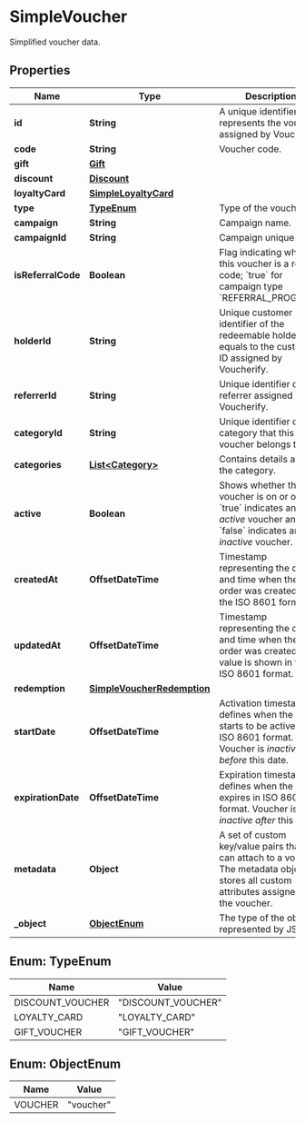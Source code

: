 

# SimpleVoucher

Simplified voucher data.

## Properties

| Name | Type | Description |
|------------ | ------------- | ------------- |
|**id** | **String** | A unique identifier that represents the voucher assigned by Voucherify. |
|**code** | **String** | Voucher code. |
|**gift** | [**Gift**](Gift.md) |  |
|**discount** | [**Discount**](Discount.md) |  |
|**loyaltyCard** | [**SimpleLoyaltyCard**](SimpleLoyaltyCard.md) |  |
|**type** | [**TypeEnum**](#TypeEnum) | Type of the voucher. |
|**campaign** | **String** | Campaign name. |
|**campaignId** | **String** | Campaign unique ID. |
|**isReferralCode** | **Boolean** | Flag indicating whether this voucher is a referral code; &#x60;true&#x60; for campaign type &#x60;REFERRAL_PROGRAM&#x60;. |
|**holderId** | **String** | Unique customer identifier of the redeemable holder. It equals to the customer ID assigned by Voucherify. |
|**referrerId** | **String** | Unique identifier of the referrer assigned by Voucherify. |
|**categoryId** | **String** | Unique identifier of the category that this voucher belongs to. |
|**categories** | [**List&lt;Category&gt;**](Category.md) | Contains details about the category. |
|**active** | **Boolean** | Shows whether the voucher is on or off. &#x60;true&#x60; indicates an *active* voucher and &#x60;false&#x60; indicates an *inactive* voucher. |
|**createdAt** | **OffsetDateTime** | Timestamp representing the date and time when the order was created in the ISO 8601 format. |
|**updatedAt** | **OffsetDateTime** | Timestamp representing the date and time when the order was created. The value is shown in the ISO 8601 format. |
|**redemption** | [**SimpleVoucherRedemption**](SimpleVoucherRedemption.md) |  |
|**startDate** | **OffsetDateTime** | Activation timestamp defines when the code starts to be active in ISO 8601 format. Voucher is *inactive before* this date. |
|**expirationDate** | **OffsetDateTime** | Expiration timestamp defines when the code expires in ISO 8601 format.  Voucher is *inactive after* this date. |
|**metadata** | **Object** | A set of custom key/value pairs that you can attach to a voucher. The metadata object stores all custom attributes assigned to the voucher. |
|**_object** | [**ObjectEnum**](#ObjectEnum) | The type of the object represented by JSON. |



## Enum: TypeEnum

| Name | Value |
|---- | -----|
| DISCOUNT_VOUCHER | &quot;DISCOUNT_VOUCHER&quot; |
| LOYALTY_CARD | &quot;LOYALTY_CARD&quot; |
| GIFT_VOUCHER | &quot;GIFT_VOUCHER&quot; |



## Enum: ObjectEnum

| Name | Value |
|---- | -----|
| VOUCHER | &quot;voucher&quot; |



